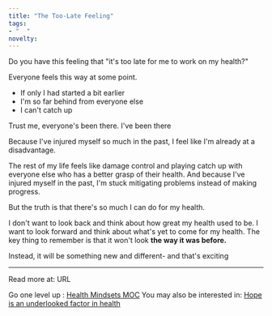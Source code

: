```yaml
---
title: "The Too-Late Feeling"
tags:
- "  "
novelty:
---
```


Do you have this feeling that "it's too late for me to work on my health?"

Everyone feels this way at some point. 
- If only I had started a bit earlier
- I'm so far behind from everyone else
- I can't catch up

Trust me, everyone's been there. I've been there

Because I've injured myself so much in the past, I feel like I'm already at a disadvantage.

The rest of my life feels like damage control and playing catch up with everyone else who has a better grasp of their health. And because I've injured myself in the past, I'm stuck mitigating problems instead of making progress.

But the truth is that there's so much I can do for my health.

I don't want to look back and think about how great my health used to be. I want to look forward and think about what's yet to come for my health. The key thing to remember is that it won't look **the way it was before.** 

Instead, it will be something new and different- and that's exciting

----

Read more at: URL

Go one level up : [Health Mindsets MOC](Maps/Health%20Mindsets%20MOC.md)
You may also be interested in: [Hope is an underlooked factor in health](Hope%20is%20an%20underlooked%20factor%20in%20health.md)